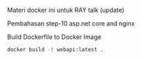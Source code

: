 Materi docker ini untuk RAY talk (update)

Pembahasan step-10 asp.net core and nginx

Build Dockerfile to Docker Image
```bash
docker build -t webapi:latest .
```

